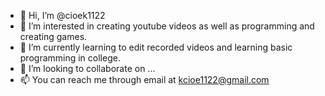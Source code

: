 - 👋 Hi, I’m @cioek1122
- 👀 I’m interested in creating youtube videos as well as programming and creating games. 
- 🌱 I’m currently learning to edit recorded videos and learning basic programming in college.
- 💞️ I’m looking to collaborate on ...
- 📫 You can reach me through email at kcioe1122@gmail.com

<!---
cioek1122/cioek1122 is a ✨ special ✨ repository because its `README.md` (this file) appears on your GitHub profile.
You can click the Preview link to take a look at your changes.
--->
